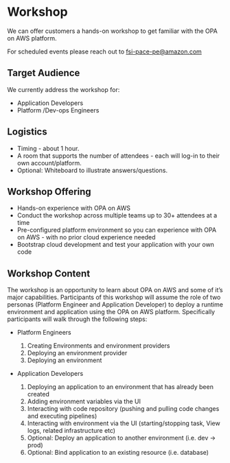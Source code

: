 # Workshop

We can offer customers a hands-on workshop to get familiar with the OPA on AWS platform.
<!-- If you wish to run the workshop on your own - you will first need to [deploy the platform](/docs/category/getting-started). -->

For scheduled events please reach out to fsi-pace-pe@amazon.com

## Target Audience
We currently address the workshop for:

* Application Developers
* Platform /Dev-ops Engineers

## Logistics

* Timing - about 1 hour.
* A room that supports the number of attendees - each will log-in to their own account/platform.
* Optional: Whiteboard to illustrate answers/questions.

## Workshop Offering

* Hands-on experience with OPA on AWS
* Conduct the workshop across multiple teams up to 30+ attendees at a time
* Pre-configured platform environment so you can experience with OPA on AWS - with no prior cloud experience needed
* Bootstrap cloud development and test your application with your own code

## Workshop Content

The workshop is an opportunity to learn about OPA on AWS and some of it’s major capabilities. Participants of this workshop will assume the role of two personas (Platform Engineer and Application Developer) to deploy a runtime environment and application using the OPA on AWS platform. Specifically participants will walk through the following steps:


* Platform Engineers
    1. Creating Environments and environment providers 
    2. Deploying an environment provider
    3. Deploying an environment


* Application Developers
    1. Deploying an application to an environment that has already been created
    2. Adding environment variables via the UI
    3. Interacting with code repository (pushing and pulling code changes and executing pipelines)
    4. Interacting with environment via the UI (starting/stopping task, View logs, related infrastructure etc)
    5. Optional: Deploy an application to another environment (i.e. dev → prod)
    6. Optional: Bind application to an existing resource (i.e. database)

